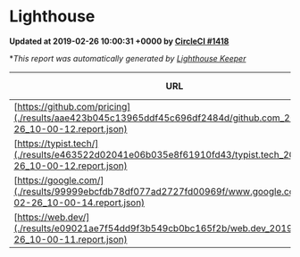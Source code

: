 
# Lighthouse

**Updated at 2019-02-26 10:00:31 +0000 by [CircleCI #1418](https://circleci.com/gh/ItinerisLtd/lighthouse-keeper-example/1418)**

**This report was automatically generated by [Lighthouse Keeper](https://github.com/itinerisltd/lighthouse-keeper)*

| URL | Performance | Accessibility | Best Practices | SEO | PWA | Updated At |
| --- | --- | --- | --- | --- | --- | --- |
| [https://github.com/pricing](./results/aae423b045c13965ddf45c696df2484d/github.com_2019-02-26_10-00-12.report.json) | 0.79 | 0.89 | 0.93 | 0.9 | 0.58 | 2019-02-26T10:00:12.215Z |
| [https://typist.tech/](./results/e463522d02041e06b035e8f61910fd43/typist.tech_2019-02-26_10-00-12.report.json) | 1 |  |  |  |  | 2019-02-26T10:00:12.351Z |
| [https://google.com/](./results/99999ebcfdb78df077ad2727fd00969f/www.google.com_2019-02-26_10-00-14.report.json) | 0.96 | 0.71 | 0.93 | 0.8 | 0.58 | 2019-02-26T10:00:14.018Z |
| [https://web.dev/](./results/e09021ae7f54dd9f3b549cb0bc165f2b/web.dev_2019-02-26_10-00-11.report.json) | 0.96 | 0.93 | 1 | 0.91 | 1 | 2019-02-26T10:00:11.759Z |
